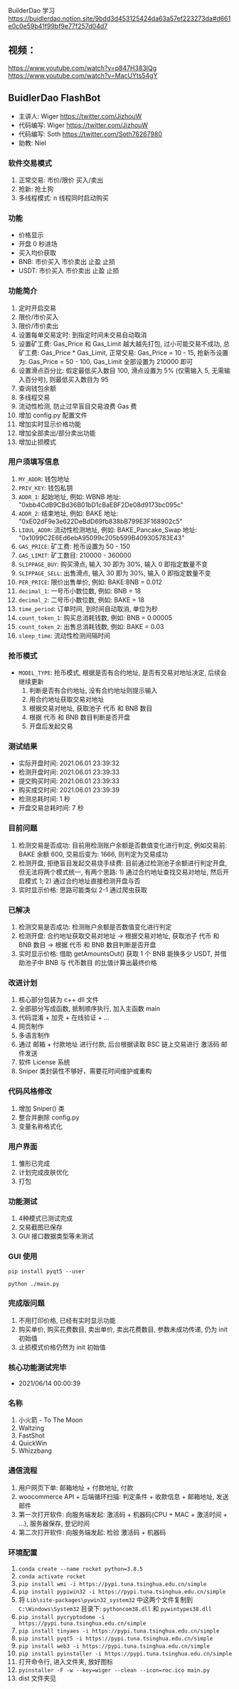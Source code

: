 BuilderDao 学习
https://buidlerdao.notion.site/9bdd3d453125424da63a57ef223273da#d661e0c0e59b41f99bf9e77f257d04d7

## 视频：
https://www.youtube.com/watch?v=p847H383lQg
https://www.youtube.com/watch?v=MacUYts54gY

## BuidlerDao FlashBot
- 主讲人: Wiger https://twitter.com/JizhouW
- 代码编写: Wiger https://twitter.com/JizhouW
- 代码编写: Soth https://twitter.com/Soth76267980
- 助教: Niel

### 软件交易模式
1. 正常交易: 市价/限价 买入/卖出
2. 抢新: 抢土狗
3. 多线程模式: n 线程同时启动购买

### 功能
- 价格显示
- 开盘 0 秒进场
- 买入均价获取
- BNB: 市价买入 市价卖出 止盈 止损
- USDT: 市价买入 市价卖出 止盈 止损

### 功能简介
1. 定时开启交易
2. 限价/市价买入
3. 限价/市价卖出
4. 设置每单交易定时: 到指定时间未交易自动取消
5. 设置矿工费: Gas_Price 和  Gas_Limit 越大越先打包, 过小可能交易不成功, 总矿工费: Gas_Price * Gas_Limit, 正常交易: Gas_Price = 10 - 15, 抢新币设置为: Gas_Price = 50 - 100, Gas_Limit 全部设置为 210000 即可
6. 设置滑点百分比: 假定最低买入数目 100, 滑点设置为 5% (仅需输入 5, 无需输入百分号), 则最低买入数目为 95
7. 查询钱包余额
8. 多线程交易
9. 流动性检测, 防止过早盲目交易浪费 Gas 费
10. 增加 config.py 配置文件
11. 增加实时显示价格功能
12. 增加全部卖出/部分卖出功能
13. 增加止损模式

### 用户须填写信息
1. `MY_ADDR`: 钱包地址
2. `PRIV_KEY`: 钱包私钥
3. `ADDR_1`: 起始地址, 例如: WBNB 地址: "0xbb4CdB9CBd36B01bD1cBaEBF2De08d9173bc095c"
4. `ADDR_2`: 结束地址, 例如: BAKE 地址: "0xE02dF9e3e622DeBdD69fb838bB799E3F168902c5"
5. `LIQUL_ADDR`: 流动性检测地址, 例如: BAKE_Pancake_Swap 地址: "0x1099C2E6Ed6ebA95099c205b599B409305783E43"
6. `GAS_PRICE`: 矿工费: 抢币设置为 50 - 150
7. `GAS_LIMIT`: 矿工数目: 210000 - 360000
8. `SLIPPAGE_BUY`: 购买滑点, 输入 30 即为 30%, 输入 0 即指定数量不变
9. `SLIPPAGE_SELL`:  出售滑点, 输入 30 即为 30%, 输入 0 即指定数量不变
10. `PER_PRICE`: 限价出售单价, 例如: BAKE:BNB = 0.012
11. `decimal_1`: 一号币小数位数, 例如: BNB = 18
12. `decimal_2`: 二号币小数位数, 例如: BAKE = 18
13. `time_period`: 订单时间, 到时间自动取消, 单位为秒
14. `count_token_1`: 购买总消耗钱数, 例如: BNB = 0.00005
15. `count_token_2`: 出售总消耗钱数, 例如: BAKE = 0.03
16. `sleep_time`: 流动性检测间隔时间

### 抢币模式
- `MODEL_TYPE`: 抢币模式, 根据是否有合约地址, 是否有交易对地址决定, 后续会继续更新
    1. 判断是否有合约地址, 没有合约地址则提示输入
    2. 用合约地址获取交易对地址
    3. 根据交易对地址, 获取池子 代币 和 BNB 数目
    4. 根据 代币 和 BNB 数目判断是否开盘
    5. 开盘后发起交易
    
### 测试结果
- 实际开盘时间: 2021.06.01 23:39:32
- 检测开盘时间: 2021.06.01 23:39:33
- 提交购买时间: 2021.06.01 23:39:33
- 购买成交时间: 2021.06.01 23:39:39
- 检测总耗时间: 1 秒
- 开盘交易总耗时间: 7 秒

### 目前问题
1. 检测交易是否成功: 目前用检测账户余额是否数值变化进行判定, 例如交易前: BAKE 余额 600, 交易后变为: 1666, 则判定为交易成功
2. 检测开盘, 拒绝盲目发起交易烧手续费: 目前通过检测池子余额进行判定开盘, 但无法将两个模式统一, 有两个思路: 1) 通过合约地址查找交易对地址, 然后开启模式 1; 2) 通过合约地址直接检测开盘与否
3. 实时显示价格: 思路可能类似 2-1 通过爬虫获取

### 已解决
1. 检测交易是否成功: 检测账户余额是否数值变化进行判定
2. 检测开盘: 合约地址获取交易对地址 -> 根据交易对地址, 获取池子 代币 和 BNB 数目 -> 根据 代币 和 BNB 数目判断是否开盘
3. 实时显示价格: 借助 getAmountsOut() 获取 1 个 BNB 能换多少 USDT, 并借助池子中 BNB 与 代币数目 的比值计算出最终价格

### 改进计划
1. 核心部分包装为 c++ dll 文件
2. 全部部分写成函数, 抵制顺序执行, 加入主函数 main
3. 代码混淆 + 加壳 + 在线验证 + ...
4. 网页制作
5. 多语言制作
6. 通过 邮箱 + 付款地址 进行付款, 后台根据读取 BSC 链上交易进行 激活码 邮件发送
7. 软件 License 系统
8. Sniper 类封装性不够好，需要花时间维护或重构

### 代码风格修改
1. 增加 Sniper() 类
2. 整合并删除 config.py
3. 变量名称格式化

### 用户界面
1. 雏形已完成
2. 计划完成皮肤优化
3. 打包

### 功能测试
1. 4种模式已测试完成
2. 交易截图已保存
3. GUI 接口数据类型等未测试

### GUI 使用
```
pip install pyqt5 --user

python ./main.py
```

### 完成版问题
1. 不用打印价格, 已经有实时显示功能
2. 购买单价, 购买花费数目, 卖出单价, 卖出花费数目, 参数未成功传递, 仍为 init 初始值
3. 止损模式价格仍然为 init 初始值

### 核心功能测试完毕
- 2021/06/14 00:00:39

### 名称
1. 小火箭 - To The Moon
2. Waltzing
3. FastShot
4. QuickWin
5. Whizzbang

### 通信流程
1. 用户网页下单: 邮箱地址 + 付款地址, 付款
2. woocommerce API + 后端循环扫描: 判定条件 + 收款信息 + 邮箱地址, 发送邮件
3. 第一次打开软件: 向服务端发起: 激活码 + 机器码(CPU + MAC + 激活时间 + ...), 服务器保存, 登记时间
4. 第二次打开软件: 向服务端发起: 检验 激活码 + 机器码

### 环境配置
1. `conda create --name rocket python=3.8.5`
2. `conda activate rocket`
3. `pip install wmi -i https://pypi.tuna.tsinghua.edu.cn/simple`
4. `pip install pypiwin32 -i https://pypi.tuna.tsinghua.edu.cn/simple`
5. 将 `Lib\site-packages\pywin32_system32` 中这两个文件复制到 `C:\Windows\System32` 目录下: `pythoncom38.dll` 和 `pywintypes38.dll`
6. `pip install pycryptodome -i https://pypi.tuna.tsinghua.edu.cn/simple`
7. `pip install tinyaes -i https://pypi.tuna.tsinghua.edu.cn/simple`
8. `pip install pyqt5 -i https://pypi.tuna.tsinghua.edu.cn/simple`
9. `pip install web3 -i https://pypi.tuna.tsinghua.edu.cn/simple`
10. `pip install pyinstaller -i https://pypi.tuna.tsinghua.edu.cn/simple`
11. 打开命令行, 进入文件夹, 放好图标
12. `pyinstaller -F -w --key=wiger --clean --icon=roc.ico main.py`
13. dist 文件夹见
